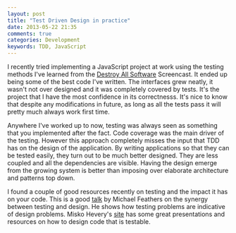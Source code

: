 ```yaml
---
layout: post
title: "Test Driven Design in practice"
date: 2013-05-22 21:35
comments: true
categories: Development
keywords: TDD, JavaScript
---
```


I recently tried implementing a JavaScript project at work using the testing methods I've learned from the [Destroy All Software] Screencast. It ended up being some of the best code I've written. The interfaces grew neatly, it wasn't not over designed and it was completely covered by tests. It's the project that I have the most confidence in its correctnesss. It's nice to know that despite any modifications in future, as long as all the tests pass it will pretty much always work first time.

Anywhere I've worked up to now, testing was always seen as something that you implemented after the fact. Code coverage was the main driver of the testing. However this approach completely misses the input that TDD has on the design of the application. By writing applications so that they can be tested easily, they turn out to be much better designed. They are less coupled and all the dependencies are visible. Having the design emerge from the growing system is better than imposing over elaborate architecture and patterns top down.

I found a couple of good resources recently on testing and the impact it has on your code. This is a good [talk][] by Michael Feathers on the synergy between testing and design. He shows how testing problems are indicative of design problems. Misko Hevery's [site][] has some great presentations and resources on how to design code that is testable. 

[talk]: http://vimeo.com/15007792
[site]: http://misko.hevery.com
[Destroy All Software]: http://www.destroyallsoftware.com

